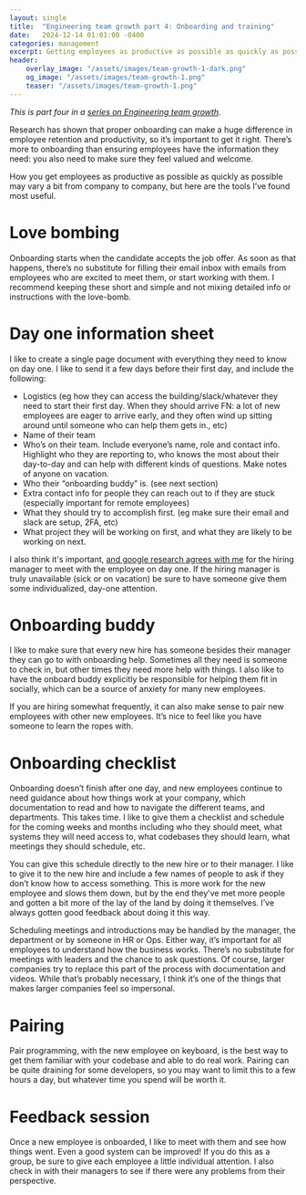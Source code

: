 ```yaml
---
layout: single
title:  "Engineering team growth part 4: Onboarding and training"
date:   2024-12-14 01:01:00 -0400
categories: management
excerpt: Getting employees as productive as possible as quickly as possible.
header:
    overlay_image: "/assets/images/team-growth-1-dark.png"
    og_image: "/assets/images/team-growth-1.png"
    teaser: "/assets/images/team-growth-1.png"
---
```

*This is part four in a [series on Engineering team growth](/series/engineering-team-growth/).*

Research has shown that proper onboarding can make a huge difference in employee retention and productivity, so it’s important to get it right. There’s more to onboarding than ensuring employees have the information they need: you also need to make sure they feel valued and welcome.

How you get employees as productive as possible as quickly as possible may vary a bit from company to company, but here are the tools I’ve found most useful.

# Love bombing
Onboarding starts when the candidate accepts the job offer. As soon as that happens, there’s no substitute for filling their email inbox with emails from employees who are excited to meet them, or start working with them. I recommend keeping these short and simple and not mixing detailed info or instructions with the love-bomb.

# Day one information sheet
I like to create a single page document with everything they need to know on day one. I like to send it a few days before their first day, and include the following:

* Logistics (eg how they can access the building/slack/whatever they need to start their first day. When they should arrive FN: a lot of new employees are eager to arrive early, and they often wind up sitting around until someone who can help them gets in., etc)
* Name of their team
* Who’s on their team. Include everyone’s name, role and contact info. Highlight who they are reporting to, who knows the most about their day-to-day and can help with different kinds of questions. Make notes of anyone on vacation.
* Who their “onboarding buddy” is. (see next section)
* Extra contact info for people they can reach out to if they are stuck (especially important for remote employees)
* What they should try to accomplish first. (eg make sure their email and slack are setup, 2FA, etc)
* What project they will be working on first, and what they are likely to be working on next.

I also think it's important, [and google research agrees with me](https://www.inc.com/jeff-haden/google-spent-years-researching-best-way-to-get-new-employees-up-to-speed-faster-secret-a-simple-15-minute-conversation.html) for the hiring manager to meet with the employee on day one. If the hiring manager is truly unavailable (sick or on vacation) be sure to have someone give them some individualized, day-one attention.

# Onboarding buddy
I like to make sure that every new hire has someone besides their manager they can go to with onboarding help. Sometimes all they need is someone to check in, but other times they need more help with things. I also like to have the onboard buddy explicitly be responsible for helping them fit in socially, which can be a source of anxiety for many new employees.

If you are hiring somewhat frequently, it can also make sense to pair new employees with other new employees. It’s nice to feel like you have someone to learn the ropes with.

# Onboarding checklist
Onboarding doesn’t finish after one day, and new employees continue to need guidance about how things work at your company, which documentation to read and how to navigate the different teams, and departments. This takes time. I like to give them a checklist and schedule for the coming weeks and months including who they should meet, what systems they will need access to, what codebases they should learn, what meetings they should schedule, etc.

You can give this schedule directly to the new hire or to their manager. I like to give it to the new hire and include a few names of people to ask if they don’t know how to access something. This is more work for the new employee and slows them down, but by the end they’ve met more people and gotten a bit more of the lay of the land by doing it themselves. I’ve always gotten good feedback about doing it this way.

Scheduling meetings and introductions may be handled by the manager, the department or by someone in HR or Ops. Either way, it’s important for all employees to understand how the business works. There’s no substitute for meetings with leaders and the chance to ask questions. Of course, larger companies try to replace this part of the process with documentation and videos. While that’s probably necessary, I think it’s one of the things that makes larger companies feel so impersonal.

# Pairing
Pair programming, with the new employee on keyboard, is the best way to get them familiar with your codebase and able to do real work. Pairing can be quite draining for some developers, so you may want to limit this to a few hours a day, but whatever time you spend will be worth it.

# Feedback session
Once a new employee is onboarded, I like to meet with them and see how things went. Even a good system can be improved! If you do this as a group, be sure to give each employee a little individual attention. I also check in with their managers to see if there were any problems from their perspective.